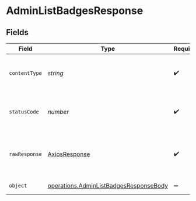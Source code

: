 # AdminListBadgesResponse


## Fields

| Field                                                                                                   | Type                                                                                                    | Required                                                                                                | Description                                                                                             |
| ------------------------------------------------------------------------------------------------------- | ------------------------------------------------------------------------------------------------------- | ------------------------------------------------------------------------------------------------------- | ------------------------------------------------------------------------------------------------------- |
| `contentType`                                                                                           | *string*                                                                                                | :heavy_check_mark:                                                                                      | HTTP response content type for this operation                                                           |
| `statusCode`                                                                                            | *number*                                                                                                | :heavy_check_mark:                                                                                      | HTTP response status code for this operation                                                            |
| `rawResponse`                                                                                           | [AxiosResponse](https://axios-http.com/docs/res_schema)                                                 | :heavy_check_mark:                                                                                      | Raw HTTP response; suitable for custom response parsing                                                 |
| `object`                                                                                                | [operations.AdminListBadgesResponseBody](../../../sdk/models/operations/adminlistbadgesresponsebody.md) | :heavy_minus_sign:                                                                                      | success response                                                                                        |